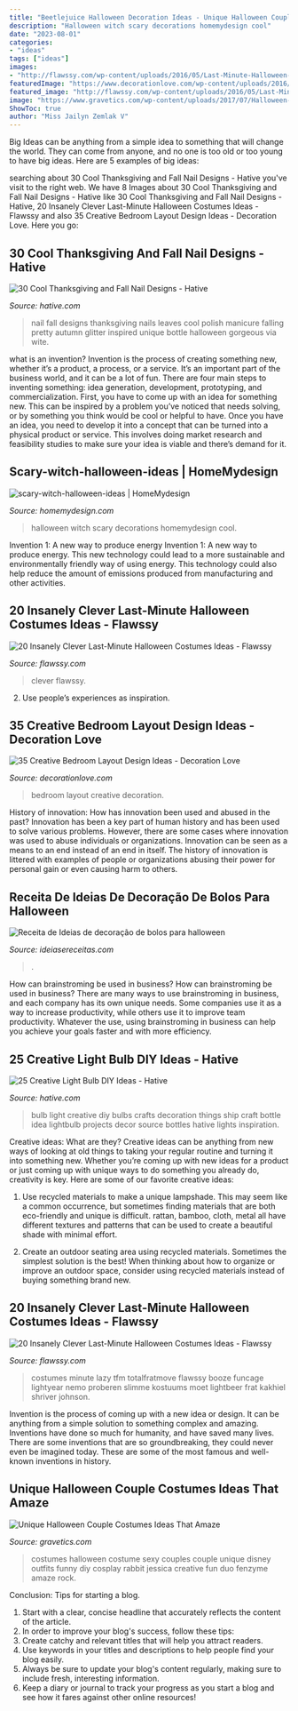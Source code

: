 ```yaml
---
title: "Beetlejuice Halloween Decoration Ideas - Unique Halloween Couple Costumes Ideas That Amaze"
description: "Halloween witch scary decorations homemydesign cool"
date: "2023-08-01"
categories:
- "ideas"
tags: ["ideas"]
images:
- "http://flawssy.com/wp-content/uploads/2016/05/Last-Minute-Halloween-Costumes.jpg"
featuredImage: "https://www.decorationlove.com/wp-content/uploads/2016/07/Long-Narrow-Bedroom-Design-Ideas.jpg"
featured_image: "http://flawssy.com/wp-content/uploads/2016/05/Last-Minute-Halloween-Costumes.jpg"
image: "https://www.gravetics.com/wp-content/uploads/2017/07/Halloween-Costumes-Ideas-2017.jpg"
ShowToc: true
author: "Miss Jailyn Zemlak V"
---
```



Big Ideas can be anything from a simple idea to something that will change the world. They can come from anyone, and no one is too old or too young to have big ideas. Here are 5 examples of big ideas: 

	

		
searching about 30 Cool Thanksgiving and Fall Nail Designs - Hative you've visit to the right web. We have 8 Images about 30 Cool Thanksgiving and Fall Nail Designs - Hative like 30 Cool Thanksgiving and Fall Nail Designs - Hative, 20 Insanely Clever Last-Minute Halloween Costumes Ideas - Flawssy and also 35 Creative Bedroom Layout Design Ideas - Decoration Love. Here you go:
		
    
## 30 Cool Thanksgiving And Fall Nail Designs - Hative

<img loading=lazy src="http://hative.com/wp-content/uploads/2014/11/thanksgiving-nail-designs/18-thanksgiving-and-fall-nail-designs.jpg" onerror="this.onerror=null;this.src='https://tse2.mm.bing.net/th?id=OIP.bpSNyEQWzOt7rDfGBEKYhQHaKx&amp;pid=15.1';" alt="30 Cool Thanksgiving and Fall Nail Designs - Hative">

_Source: hative.com_

>nail fall designs thanksgiving nails leaves cool polish manicure falling pretty autumn glitter inspired unique bottle halloween gorgeous via wite. 

	

what is an invention?
Invention is the process of creating something new, whether it’s a product, a process, or a service. It’s an important part of the business world, and it can be a lot of fun.
There are four main steps to inventing something: idea generation, development, prototyping, and commercialization. First, you have to come up with an idea for something new. This can be inspired by a problem you’ve noticed that needs solving, or by something you think would be cool or helpful to have. Once you have an idea, you need to develop it into a concept that can be turned into a physical product or service. This involves doing market research and feasibility studies to make sure your idea is viable and there’s demand for it.

    
## Scary-witch-halloween-ideas | HomeMydesign

<img loading=lazy src="https://homemydesign.com/wp-content/uploads/2014/09/scary-witch-halloween-ideas.jpg" onerror="this.onerror=null;this.src='https://tse4.mm.bing.net/th?id=OIP.8evDhqxCN08RXIFqNuSIzAHaJ4&amp;pid=15.1';" alt="scary-witch-halloween-ideas | HomeMydesign">

_Source: homemydesign.com_

>halloween witch scary decorations homemydesign cool. 

	

Invention 1: A new way to produce energy
Invention 1: A new way to produce energy. This new technology could lead to a more sustainable and environmentally friendly way of using energy. This technology could also help reduce the amount of emissions produced from manufacturing and other activities.

    
## 20 Insanely Clever Last-Minute Halloween Costumes Ideas - Flawssy

<img loading=lazy src="http://flawssy.com/wp-content/uploads/2016/05/Last-Minute-Halloween-Costumes-ideas.jpg" onerror="this.onerror=null;this.src='https://tse1.mm.bing.net/th?id=OIP.xvIkauNHiZU9pfmm3ItVDQHaLH&amp;pid=15.1';" alt="20 Insanely Clever Last-Minute Halloween Costumes Ideas - Flawssy">

_Source: flawssy.com_

>clever flawssy. 

	

2. Use people’s experiences as inspiration.

    
## 35 Creative Bedroom Layout Design Ideas - Decoration Love

<img loading=lazy src="https://www.decorationlove.com/wp-content/uploads/2016/07/Long-Narrow-Bedroom-Design-Ideas.jpg" onerror="this.onerror=null;this.src='https://tse4.mm.bing.net/th?id=OIP.vP0uhbHSb_bptg6wXpD2fQHaJ-&amp;pid=15.1';" alt="35 Creative Bedroom Layout Design Ideas - Decoration Love">

_Source: decorationlove.com_

>bedroom layout creative decoration. 

	

History of innovation: How has innovation been used and abused in the past?
Innovation has been a key part of human history and has been used to solve various problems. However, there are some cases where innovation was used to abuse individuals or organizations. Innovation can be seen as a means to an end instead of an end in itself. The history of innovation is littered with examples of people or organizations abusing their power for personal gain or even causing harm to others.

    
## Receita De Ideias De Decoração De Bolos Para Halloween

<img loading=lazy src="https://www.ideiasereceitas.com/wp-content/uploads/2013/10/30dc006212713e831ee822d7e8438e60.jpg" onerror="this.onerror=null;this.src='https://tse4.mm.bing.net/th?id=OIP.4XZDXDMU_5GdYs9hsg_lZAHaLH&amp;pid=15.1';" alt="Receita de Ideias de decoração de bolos para halloween">

_Source: ideiasereceitas.com_

>. 

	

How can brainstroming be used in business?
How can brainstroming be used in business? There are many ways to use brainstroming in business, and each company has its own unique needs. Some companies use it as a way to increase productivity, while others use it to improve team productivity. Whatever the use, using brainstroming in business can help you achieve your goals faster and with more efficiency.

    
## 25 Creative Light Bulb DIY Ideas - Hative

<img loading=lazy src="https://hative.com/wp-content/uploads/2015/04/light-bulb-ideas/6-creative-light-bulb-diy-ideas.jpg" onerror="this.onerror=null;this.src='https://tse3.mm.bing.net/th?id=OIP._rsVehksMTvztcZt-y8a8QHaF6&amp;pid=15.1';" alt="25 Creative Light Bulb DIY Ideas - Hative">

_Source: hative.com_

>bulb light creative diy bulbs crafts decoration things ship craft bottle idea lightbulb projects decor source bottles hative lights inspiration. 

	

Creative ideas: What are they?
Creative ideas can be anything from new ways of looking at old things to taking your regular routine and turning it into something new. Whether you’re coming up with new ideas for a product or just coming up with unique ways to do something you already do, creativity is key. Here are some of our favorite creative ideas: 
1. Use recycled materials to make a unique lampshade. This may seem like a common occurrence, but sometimes finding materials that are both eco-friendly and unique is difficult. rattan, bamboo, cloth, metal all have different textures and patterns that can be used to create a beautiful shade with minimal effort. 

2. Create an outdoor seating area using recycled materials. Sometimes the simplest solution is the best! When thinking about how to organize or improve an outdoor space, consider using recycled materials instead of buying something brand new.

    
## 20 Insanely Clever Last-Minute Halloween Costumes Ideas - Flawssy

<img loading=lazy src="http://flawssy.com/wp-content/uploads/2016/05/Last-Minute-Halloween-Costumes.jpg" onerror="this.onerror=null;this.src='https://tse4.mm.bing.net/th?id=OIP.TSV_p8NTGGeF8QUeK8Gj6wHaJ3&amp;pid=15.1';" alt="20 Insanely Clever Last-Minute Halloween Costumes Ideas - Flawssy">

_Source: flawssy.com_

>costumes minute lazy tfm totalfratmove flawssy booze funcage lightyear nemo proberen slimme kostuums moet lightbeer frat kakhiel shriver johnson. 

	

Invention is the process of coming up with a new idea or design. It can be anything from a simple solution to something complex and amazing. Inventions have done so much for humanity, and have saved many lives. There are some inventions that are so groundbreaking, they could never even be imagined today. These are some of the most famous and well-known inventions in history.

    
## Unique Halloween Couple Costumes Ideas That Amaze

<img loading=lazy src="https://www.gravetics.com/wp-content/uploads/2017/07/Halloween-Costumes-Ideas-2017.jpg" onerror="this.onerror=null;this.src='https://tse4.mm.bing.net/th?id=OIP.nvYQ-l4Gzwj7OW3i01nHywHaLH&amp;pid=15.1';" alt="Unique Halloween Couple Costumes Ideas That Amaze">

_Source: gravetics.com_

>costumes halloween costume sexy couples couple unique disney outfits funny diy cosplay rabbit jessica creative fun duo fenzyme amaze rock. 

	

Conclusion: Tips for starting a blog.
1. Start with a clear, concise headline that accurately reflects the content of the article.
2. In order to improve your blog's success, follow these tips: 
3. Create catchy and relevant titles that will help you attract readers. 
4. Use keywords in your titles and descriptions to help people find your blog easily. 
5. Always be sure to update your blog's content regularly, making sure to include fresh, interesting information. 
6. Keep a diary or journal to track your progress as you start a blog and see how it fares against other online resources!

